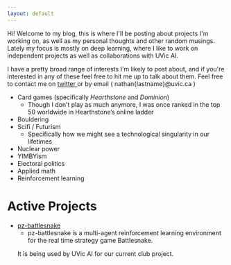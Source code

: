 ```yaml
---
layout: default
---
```


Hi! Welcome to my blog, this is where I'll be posting about projects I'm working on, as well as my personal thoughts and other random musings.
Lately my focus is mostly on deep learning, where I like to work on independent projects as well as collaborations with UVic AI.

<!-- [Link to another page](./another-page.html). -->

I have a pretty broad range of interests I'm likely to post about, and if you're interested in any of these feel free to hit me up to talk about them.
Feel free to contact me on <a href="https://twitter.com/weaponofkill">twitter </a> or by email ( nathan{lastname}@uvic.ca )
*   Card games (specifically *Hearthstone* and *Dominion*)
    <ul>
      <li>Though I don’t play as much anymore, I was once ranked in the top 50 worldwide in Hearthstone’s online ladder</li>
    </ul>
*   Bouldering
*   Scifi / Futurism
    <ul>
      <li>Specifically how we might see a technological singularity in our lifetimes</li>
    </ul>
*   Nuclear power
*   YIMBYism
*   Electoral politics
*   Applied math
*   Reinforcement learning

# Active Projects

*   <a href= "https://github.com/nathanWolo/pz-battlesnake">pz-battlesnake </a>
    <ul>
      <li>pz-battlesnake is a multi-agent reinforcement learning environment for the real time strategy game Battlesnake.
It is being used by UVic AI for our current club project.</li>
    </ul>